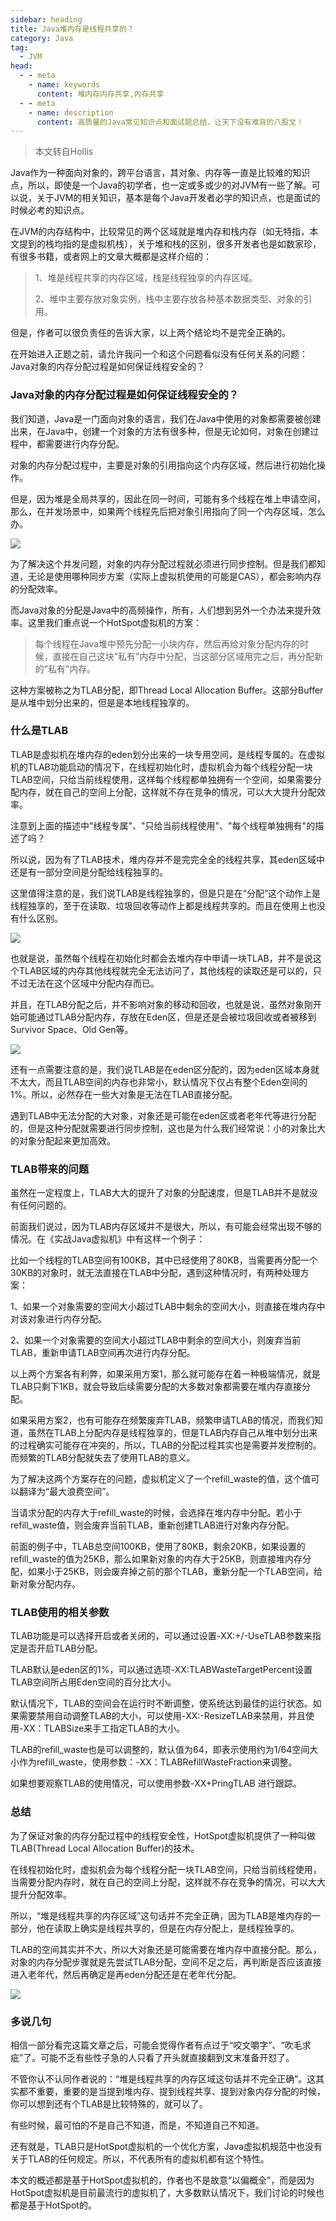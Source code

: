 ```yaml
---
sidebar: heading
title: Java堆内存是线程共享的？
category: Java
tag:
  - JVM
head:
  - - meta
    - name: keywords
      content: 堆内存内存共享,内存共享
  - - meta
    - name: description
      content: 高质量的Java常见知识点和面试题总结，让天下没有难背的八股文！
---
```


> 本文转自Hollis

Java作为一种面向对象的，跨平台语言，其对象、内存等一直是比较难的知识点，所以，即使是一个Java的初学者，也一定或多或少的对JVM有一些了解。可以说，关于JVM的相关知识，基本是每个Java开发者必学的知识点，也是面试的时候必考的知识点。

在JVM的内存结构中，比较常见的两个区域就是堆内存和栈内存（如无特指，本文提到的栈均指的是虚拟机栈），关于堆和栈的区别，很多开发者也是如数家珍，有很多书籍，或者网上的文章大概都是这样介绍的：

> 1、堆是线程共享的内存区域，栈是线程独享的内存区域。
>
> 2、堆中主要存放对象实例，栈中主要存放各种基本数据类型、对象的引用。

但是，作者可以很负责任的告诉大家，以上两个结论均不是完全正确的。

在开始进入正题之前，请允许我问一个和这个问题看似没有任何关系的问题：Java对象的内存分配过程是如何保证线程安全的？

### **Java对象的内存分配过程是如何保证线程安全的？**

我们知道，Java是一门面向对象的语言，我们在Java中使用的对象都需要被创建出来，在Java中，创建一个对象的方法有很多种，但是无论如何，对象在创建过程中，都需要进行内存分配。

对象的内存分配过程中，主要是对象的引用指向这个内存区域，然后进行初始化操作。

但是，因为堆是全局共享的，因此在同一时间，可能有多个线程在堆上申请空间，那么，在并发场景中，如果两个线程先后把对象引用指向了同一个内存区域，怎么办。

![](http://img.topjavaer.cn/img/Java对象的内存分配过程是如何保证线程安全的.png)

为了解决这个并发问题，对象的内存分配过程就必须进行同步控制。但是我们都知道，无论是使用哪种同步方案（实际上虚拟机使用的可能是CAS），都会影响内存的分配效率。

而Java对象的分配是Java中的高频操作，所有，人们想到另外一个办法来提升效率。这里我们重点说一个HotSpot虚拟机的方案：

> 每个线程在Java堆中预先分配一小块内存，然后再给对象分配内存的时候，直接在自己这块”私有”内存中分配，当这部分区域用完之后，再分配新的”私有”内存。

这种方案被称之为TLAB分配，即Thread Local Allocation Buffer。这部分Buffer是从堆中划分出来的，但是是本地线程独享的。

### **什么是TLAB**

TLAB是虚拟机在堆内存的eden划分出来的一块专用空间，是线程专属的。在虚拟机的TLAB功能启动的情况下，在线程初始化时，虚拟机会为每个线程分配一块TLAB空间，只给当前线程使用，这样每个线程都单独拥有一个空间，如果需要分配内存，就在自己的空间上分配，这样就不存在竞争的情况，可以大大提升分配效率。

注意到上面的描述中"线程专属"、"只给当前线程使用"、"每个线程单独拥有"的描述了吗？

所以说，因为有了TLAB技术，堆内存并不是完完全全的线程共享，其eden区域中还是有一部分空间是分配给线程独享的。

这里值得注意的是，我们说TLAB是线程独享的，但是只是在“分配”这个动作上是线程独享的，至于在读取、垃圾回收等动作上都是线程共享的。而且在使用上也没有什么区别。

![](http://img.topjavaer.cn/img/什么是TLAB.png)

也就是说，虽然每个线程在初始化时都会去堆内存中申请一块TLAB，并不是说这个TLAB区域的内存其他线程就完全无法访问了，其他线程的读取还是可以的，只不过无法在这个区域中分配内存而已。

并且，在TLAB分配之后，并不影响对象的移动和回收，也就是说，虽然对象刚开始可能通过TLAB分配内存，存放在Eden区，但是还是会被垃圾回收或者被移到Survivor Space、Old Gen等。

![](http://img.topjavaer.cn/img/什么是TLAB1.png)

还有一点需要注意的是，我们说TLAB是在eden区分配的，因为eden区域本身就不太大，而且TLAB空间的内存也非常小，默认情况下仅占有整个Eden空间的1%。所以，必然存在一些大对象是无法在TLAB直接分配。

遇到TLAB中无法分配的大对象，对象还是可能在eden区或者老年代等进行分配的，但是这种分配就需要进行同步控制，这也是为什么我们经常说：小的对象比大的对象分配起来更加高效。

### **TLAB带来的问题**

虽然在一定程度上，TLAB大大的提升了对象的分配速度，但是TLAB并不是就没有任何问题的。

前面我们说过，因为TLAB内存区域并不是很大，所以，有可能会经常出现不够的情况。在《实战Java虚拟机》中有这样一个例子：

比如一个线程的TLAB空间有100KB，其中已经使用了80KB，当需要再分配一个30KB的对象时，就无法直接在TLAB中分配，遇到这种情况时，有两种处理方案：

1、如果一个对象需要的空间大小超过TLAB中剩余的空间大小，则直接在堆内存中对该对象进行内存分配。

2、如果一个对象需要的空间大小超过TLAB中剩余的空间大小，则废弃当前TLAB，重新申请TLAB空间再次进行内存分配。

以上两个方案各有利弊，如果采用方案1，那么就可能存在着一种极端情况，就是TLAB只剩下1KB，就会导致后续需要分配的大多数对象都需要在堆内存直接分配。

如果采用方案2，也有可能存在频繁废弃TLAB，频繁申请TLAB的情况，而我们知道，虽然在TLAB上分配内存是线程独享的，但是TLAB内存自己从堆中划分出来的过程确实可能存在冲突的，所以，TLAB的分配过程其实也是需要并发控制的。而频繁的TLAB分配就失去了使用TLAB的意义。

为了解决这两个方案存在的问题，虚拟机定义了一个refill_waste的值，这个值可以翻译为“最大浪费空间”。

当请求分配的内存大于refill_waste的时候，会选择在堆内存中分配。若小于refill_waste值，则会废弃当前TLAB，重新创建TLAB进行对象内存分配。

前面的例子中，TLAB总空间100KB，使用了80KB，剩余20KB，如果设置的refill_waste的值为25KB，那么如果新对象的内存大于25KB，则直接堆内存分配，如果小于25KB，则会废弃掉之前的那个TLAB，重新分配一个TLAB空间，给新对象分配内存。

### **TLAB使用的相关参数**

TLAB功能是可以选择开启或者关闭的，可以通过设置-XX:+/-UseTLAB参数来指定是否开启TLAB分配。

TLAB默认是eden区的1%，可以通过选项-XX:TLABWasteTargetPercent设置TLAB空间所占用Eden空间的百分比大小。

默认情况下，TLAB的空间会在运行时不断调整，使系统达到最佳的运行状态。如果需要禁用自动调整TLAB的大小，可以使用-XX:-ResizeTLAB来禁用，并且使用-XX：TLABSize来手工指定TLAB的大小。

TLAB的refill_waste也是可以调整的，默认值为64，即表示使用约为1/64空间大小作为refill_waste，使用参数：-XX：TLABRefillWasteFraction来调整。

如果想要观察TLAB的使用情况，可以使用参数-XX+PringTLAB 进行跟踪。

### **总结**

为了保证对象的内存分配过程中的线程安全性，HotSpot虚拟机提供了一种叫做TLAB(Thread Local Allocation Buffer)的技术。

在线程初始化时，虚拟机会为每个线程分配一块TLAB空间，只给当前线程使用，当需要分配内存时，就在自己的空间上分配，这样就不存在竞争的情况，可以大大提升分配效率。

所以，“堆是线程共享的内存区域”这句话并不完全正确，因为TLAB是堆内存的一部分，他在读取上确实是线程共享的，但是在内存分配上，是线程独享的。

TLAB的空间其实并不大，所以大对象还是可能需要在堆内存中直接分配。那么，对象的内存分配步骤就是先尝试TLAB分配，空间不足之后，再判断是否应该直接进入老年代，然后再确定是再eden分配还是在老年代分配。

![](http://img.topjavaer.cn/img/TLAB空间.png)

### **多说几句**

相信一部分看完这篇文章之后，可能会觉得作者有点过于“咬文嚼字”、“吹毛求疵”了。可能不乏有些性子急的人只看了开头就直接翻到文末准备开怼了。

不管你认不认同作者说的：“堆是线程共享的内存区域这句话并不完全正确”。这其实都不重要，重要的是当提到堆内存、提到线程共享、提到对象内存分配的时候，你可以想到还有个TLAB是比较特殊的，就可以了。

有些时候，最可怕的不是自己不知道，而是，不知道自己不知道。

还有就是，TLAB只是HotSpot虚拟机的一个优化方案，Java虚拟机规范中也没有关于TLAB的任何规定。所以，不代表所有的虚拟机都有这个特性。

本文的概述都是基于HotSpot虚拟机的，作者也不是故意“以偏概全”，而是因为HotSpot虚拟机是目前最流行的虚拟机了，大多数默认情况下，我们讨论的时候也都是基于HotSpot的。

